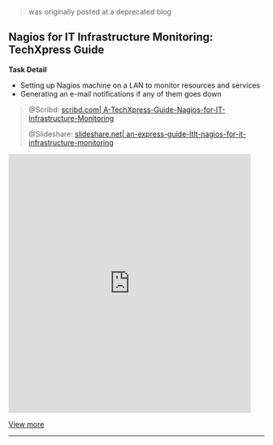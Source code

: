 
> was originally posted at a deprecated blog

## Nagios for IT Infrastructure Monitoring: TechXpress Guide

**Task Detail**
* Setting up Nagios machine on a LAN to monitor  resources and services
* Generating an e-mail notifications if any of  them goes down

> @Scribd: [scribd.com| A-TechXpress-Guide-Nagios-for-IT-Infrastructure-Monitoring](http://www.scribd.com/doc/54585786/A-TechXpress-Guide-Nagios-for-IT-Infrastructure-Monitoring)
>
> @Slideshare: [slideshare.net| an-express-guide-ltlt-nagios-for-it-infrastructure-monitoring](http://www.slideshare.net/AbhishekKr/an-express-guide-ltlt-nagios-for-it-infrastructure-monitoring)

<iframe frameborder="0" height="510" marginheight="0" marginwidth="0" scrolling="no" src="http://www.slideshare.net/slideshow/embed_code/7627569" width="477">
</iframe>

[View more](http://www.slideshare.net/AbhishekKr)

---
